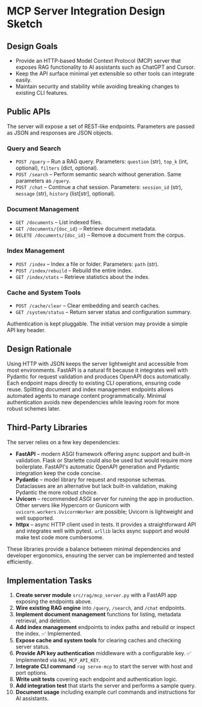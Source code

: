 # MCP Server Integration Design Sketch

## Design Goals
- Provide an HTTP-based Model Context Protocol (MCP) server that exposes RAG functionality to AI assistants such as ChatGPT and Cursor.
- Keep the API surface minimal yet extensible so other tools can integrate easily.
- Maintain security and stability while avoiding breaking changes to existing CLI features.

## Public APIs
The server will expose a set of REST-like endpoints. Parameters are passed as JSON and responses are JSON objects.

### Query and Search
- `POST /query` – Run a RAG query. Parameters: `question` (str), `top_k` (int, optional), `filters` (dict, optional).
- `POST /search` – Perform semantic search without generation. Same parameters as `/query`.
- `POST /chat` – Continue a chat session. Parameters: `session_id` (str), `message` (str), `history` (list[str], optional).

### Document Management
- `GET /documents` – List indexed files.
- `GET /documents/{doc_id}` – Retrieve document metadata.
- `DELETE /documents/{doc_id}` – Remove a document from the corpus.

### Index Management
- `POST /index` – Index a file or folder. Parameters: `path` (str).
- `POST /index/rebuild` – Rebuild the entire index.
- `GET /index/stats` – Retrieve statistics about the index.

### Cache and System Tools
- `POST /cache/clear` – Clear embedding and search caches.
- `GET /system/status` – Return server status and configuration summary.

Authentication is kept pluggable. The initial version may provide a simple API key header.

## Design Rationale
Using HTTP with JSON keeps the server lightweight and accessible from most environments. FastAPI is a natural fit because it integrates well with Pydantic for request validation and produces OpenAPI docs automatically. Each endpoint maps directly to existing CLI operations, ensuring code reuse. Splitting document and index management endpoints allows automated agents to manage content programmatically. Minimal authentication avoids new dependencies while leaving room for more robust schemes later.

## Third-Party Libraries
The server relies on a few key dependencies:

- **FastAPI** – modern ASGI framework offering async support and built-in
  validation. Flask or Starlette could also be used but would require more
  boilerplate. FastAPI's automatic OpenAPI generation and Pydantic integration
  keep the code concise.
- **Pydantic** – model library for request and response schemas. Dataclasses are
  an alternative but lack built-in validation, making Pydantic the more robust
  choice.
- **Uvicorn** – recommended ASGI server for running the app in production. Other
  servers like Hypercorn or Gunicorn with `uvicorn.workers.UvicornWorker` are
  possible; Uvicorn is lightweight and well supported.
- **httpx** – async HTTP client used in tests. It provides a straightforward API
  and integrates well with pytest. `urllib` lacks async support and would make
  test code more cumbersome.

These libraries provide a balance between minimal dependencies and developer
ergonomics, ensuring the server can be implemented and tested efficiently.

## Implementation Tasks
1. **Create server module** `src/rag/mcp_server.py` with a FastAPI app exposing the endpoints above.
2. **Wire existing RAG engine** into `/query`, `/search`, and `/chat` endpoints.
3. **Implement document management** functions for listing, metadata retrieval, and deletion.
4. **Add index management** endpoints to index paths and rebuild or inspect the index. ✅ Implemented.
5. **Expose cache and system tools** for clearing caches and checking server status.
6. **Provide API key authentication** middleware with a configurable key. ✅ Implemented via `RAG_MCP_API_KEY`.
7. **Integrate CLI command** `rag serve-mcp` to start the server with host and port options.
8. **Write unit tests** covering each endpoint and authentication logic.
9. **Add integration test** that starts the server and performs a sample query.
10. **Document usage** including example curl commands and instructions for AI assistants.

